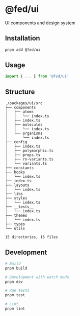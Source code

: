 # @fed/ui

UI components and design system

## Installation

```bash
pnpm add @fed/ui
```

## Usage

```typescript
import { ... } from '@fed/ui'
```

## Structure
```
./packages/ui/src
├── components
│   ├── atoms
│   │   └── index.ts
│   ├── index.ts
│   ├── molecules
│   │   └── index.ts
│   └── organisms
│       └── index.ts
├── config
│   ├── index.ts
│   ├── polymorphic.ts
│   ├── props.ts
│   ├── rn-variants.ts
│   └── variants.ts
├── constants
├── hooks
│   └── index.ts
├── index.ts
├── layouts
│   └── index.ts
├── libs
├── styles
│   └── index.ts
├── __tests__
│   └── index.ts
├── themes
│   └── index.ts
├── types
└── utils

15 directories, 15 files
```

## Development

```bash
# Build
pnpm build

# Development with watch mode
pnpm dev

# Run tests
pnpm test

# Lint
pnpm lint
```

